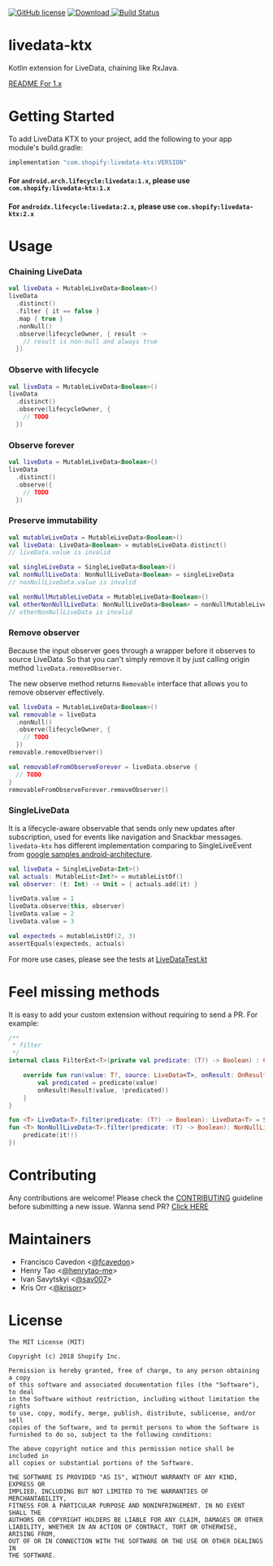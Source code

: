 [![GitHub license](https://img.shields.io/badge/license-MIT-lightgrey.svg?maxAge=2592000)](https://raw.githubusercontent.com/shopify/livedata-ktx/master/LICENSE)
[ ![Download](https://api.bintray.com/packages/shopify/shopify-android/livedata-ktx/images/download.svg) ](https://bintray.com/shopify/shopify-android/livedata-ktx/_latestVersion)
[![Build Status](https://travis-ci.org/Shopify/livedata-ktx.svg?branch=master)](https://travis-ci.org/Shopify/livedata-ktx)

# livedata-ktx

Kotlin extension for LiveData, chaining like RxJava.

[README For 1.x](https://github.com/Shopify/livedata-ktx/blob/master/README.1.x.mdx)

# Getting Started

To add LiveData KTX to your project, add the following to your app module's build.gradle:

```groovy
implementation "com.shopify:livedata-ktx:VERSION"
```

#### For `android.arch.lifecycle:livedata:1.x`, please use `com.shopify:livedata-ktx:1.x`

#### For `androidx.lifecycle:livedata:2.x`, please use `com.shopify:livedata-ktx:2.x`

# Usage

### Chaining LiveData

```kotlin
val liveData = MutableLiveData<Boolean>()
liveData
  .distinct()
  .filter { it == false }
  .map { true }
  .nonNull()
  .observe(lifecycleOwner, { result ->
    // result is non-null and always true
  })
```

### Observe with lifecycle

```kotlin
val liveData = MutableLiveData<Boolean>()
liveData
  .distinct()
  .observe(lifecycleOwner, {
    // TODO
  })
```

### Observe forever

```kotlin
val liveData = MutableLiveData<Boolean>()
liveData
  .distinct()
  .observe({
    // TODO
  })
```

### Preserve immutability

```kotlin
val mutableLiveData = MutableLiveData<Boolean>()
val liveData: LiveData<Boolean> = mutableLiveData.distinct()
// liveData.value is invalid

val singleLiveData = SingleLiveData<Boolean>()
val nonNullLiveData: NonNullLiveData<Boolean> = singleLiveData
// nonNullLiveData.value is invalid

val nonNullMutableLiveData = MutableLiveData<Boolean>()
val otherNonNullLiveData: NonNullLiveData<Boolean> = nonNullMutableLiveData.nonNull()
// otherNonNullLiveData is invalid
```

### Remove observer

Because the input observer goes through a wrapper before it observes to source LiveData. So that you can't simply remove it by just calling origin method `liveData.removeObserver`.

The new observe method returns `Removable` interface that allows you to remove observer effectively.

```kotlin
val liveData = MutableLiveData<Boolean>()
val removable = liveData
  .nonNull()
  .observe(lifecycleOwner, {
    // TODO
  })
removable.removeObserver()

val removableFromObserveForever = liveData.observe {
  // TODO
}
removableFromObserveForever.removeObserver()
```

### SingleLiveData

It is a lifecycle-aware observable that sends only new updates after subscription, used for events like navigation and Snackbar messages. `livedata-ktx` has different implementation comparing to SingleLiveEvent from [google samples android-architecture](https://github.com/googlesamples/android-architecture/blob/dev-todo-mvvm-live/todoapp/app/src/main/java/com/example/android/architecture/blueprints/todoapp/SingleLiveEvent.java).

```kotlin
val liveData = SingleLiveData<Int>()
val actuals: MutableList<Int?> = mutableListOf()
val observer: (t: Int) -> Unit = { actuals.add(it) }

liveData.value = 1
liveData.observe(this, observer)
liveData.value = 2
liveData.value = 3

val expecteds = mutableListOf(2, 3)
assertEquals(expecteds, actuals)
```

For more use cases, please see the tests at [LiveDataTest.kt](https://github.com/shopify/livedata-ktx/blob/master/livedata-ktx/src/test/java/com/shopify/livedataktx/LiveDataTest.kt)

# Feel missing methods

It is easy to add your custom extension without requiring to send a PR. For example:

```kotlin
/**
 * filter
 */
internal class FilterExt<T>(private val predicate: (T?) -> Boolean) : Operator<T, T> {

    override fun run(value: T?, source: LiveData<T>, onResult: OnResult<T>) {
        val predicated = predicate(value)
        onResult(Result(value, !predicated))
    }
}

fun <T> LiveData<T>.filter(predicate: (T?) -> Boolean): LiveData<T> = SupportLiveData(this, FilterExt<T>(predicate))
fun <T> NonNullLiveData<T>.filter(predicate: (T) -> Boolean): NonNullLiveData<T> = SupportNonNullLiveData(this, FilterExt {
    predicate(it!!)
})
```

# Contributing

Any contributions are welcome!
Please check the [CONTRIBUTING](CONTRIBUTING.md) guideline before submitting a new issue. Wanna send PR? [Click HERE](https://github.com/shopify/livedata-ktx/pulls)

# Maintainers

- Francisco Cavedon <[@fcavedon](https://github.com/fcavedon)>
- Henry Tao <[@henrytao-me](https://github.com/henrytao-me)>
- Ivan Savytskyi <[@sav007](https://github.com/sav007)>
- Kris Orr <[@krisorr](https://github.com/krisorr)>

# License

    The MIT License (MIT)

    Copyright (c) 2018 Shopify Inc.

    Permission is hereby granted, free of charge, to any person obtaining a copy
    of this software and associated documentation files (the "Software"), to deal
    in the Software without restriction, including without limitation the rights
    to use, copy, modify, merge, publish, distribute, sublicense, and/or sell
    copies of the Software, and to permit persons to whom the Software is
    furnished to do so, subject to the following conditions:

    The above copyright notice and this permission notice shall be included in
    all copies or substantial portions of the Software.

    THE SOFTWARE IS PROVIDED "AS IS", WITHOUT WARRANTY OF ANY KIND, EXPRESS OR
    IMPLIED, INCLUDING BUT NOT LIMITED TO THE WARRANTIES OF MERCHANTABILITY,
    FITNESS FOR A PARTICULAR PURPOSE AND NONINFRINGEMENT. IN NO EVENT SHALL THE
    AUTHORS OR COPYRIGHT HOLDERS BE LIABLE FOR ANY CLAIM, DAMAGES OR OTHER
    LIABILITY, WHETHER IN AN ACTION OF CONTRACT, TORT OR OTHERWISE, ARISING FROM,
    OUT OF OR IN CONNECTION WITH THE SOFTWARE OR THE USE OR OTHER DEALINGS IN
    THE SOFTWARE.
